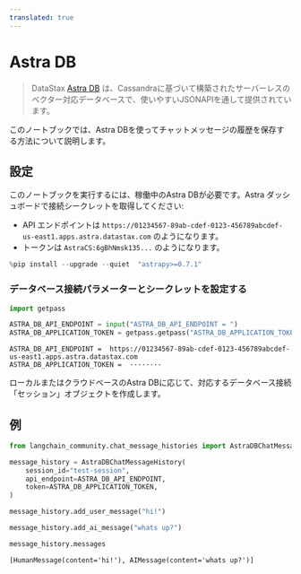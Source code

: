 ```yaml
---
translated: true
---
```


# Astra DB

> DataStax [Astra DB](https://docs.datastax.com/en/astra/home/astra.html) は、Cassandraに基づいて構築されたサーバーレスのベクター対応データベースで、使いやすいJSONAPIを通して提供されています。

このノートブックでは、Astra DBを使ってチャットメッセージの履歴を保存する方法について説明します。

## 設定

このノートブックを実行するには、稼働中のAstra DBが必要です。Astra ダッシュボードで接続シークレットを取得してください:

- API エンドポイントは `https://01234567-89ab-cdef-0123-456789abcdef-us-east1.apps.astra.datastax.com` のようになります。
- トークンは `AstraCS:6gBhNmsk135...` のようになります。

```python
%pip install --upgrade --quiet  "astrapy>=0.7.1"
```

### データベース接続パラメーターとシークレットを設定する

```python
import getpass

ASTRA_DB_API_ENDPOINT = input("ASTRA_DB_API_ENDPOINT = ")
ASTRA_DB_APPLICATION_TOKEN = getpass.getpass("ASTRA_DB_APPLICATION_TOKEN = ")
```

```output
ASTRA_DB_API_ENDPOINT =  https://01234567-89ab-cdef-0123-456789abcdef-us-east1.apps.astra.datastax.com
ASTRA_DB_APPLICATION_TOKEN =  ········
```

ローカルまたはクラウドベースのAstra DBに応じて、対応するデータベース接続「セッション」オブジェクトを作成します。

## 例

```python
from langchain_community.chat_message_histories import AstraDBChatMessageHistory

message_history = AstraDBChatMessageHistory(
    session_id="test-session",
    api_endpoint=ASTRA_DB_API_ENDPOINT,
    token=ASTRA_DB_APPLICATION_TOKEN,
)

message_history.add_user_message("hi!")

message_history.add_ai_message("whats up?")
```

```python
message_history.messages
```

```output
[HumanMessage(content='hi!'), AIMessage(content='whats up?')]
```
